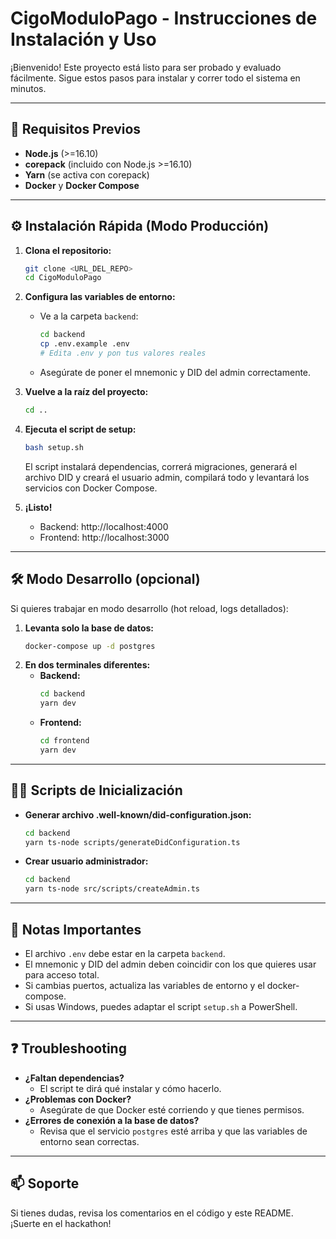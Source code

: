 # CigoModuloPago - Instrucciones de Instalación y Uso

¡Bienvenido! Este proyecto está listo para ser probado y evaluado fácilmente. Sigue estos pasos para instalar y correr todo el sistema en minutos.

---

## 🚀 Requisitos Previos

- **Node.js** (>=16.10)
- **corepack** (incluido con Node.js >=16.10)
- **Yarn** (se activa con corepack)
- **Docker** y **Docker Compose**

---

## ⚙️ Instalación Rápida (Modo Producción)

1. **Clona el repositorio:**
   ```bash
   git clone <URL_DEL_REPO>
   cd CigoModuloPago
   ```

2. **Configura las variables de entorno:**
   - Ve a la carpeta `backend`:
     ```bash
     cd backend
     cp .env.example .env
     # Edita .env y pon tus valores reales
     ```
   - Asegúrate de poner el mnemonic y DID del admin correctamente.

3. **Vuelve a la raíz del proyecto:**
   ```bash
   cd ..
   ```

4. **Ejecuta el script de setup:**
   ```bash
   bash setup.sh
   ```
   El script instalará dependencias, correrá migraciones, generará el archivo DID y creará el usuario admin, compilará todo y levantará los servicios con Docker Compose.

5. **¡Listo!**
   - Backend: http://localhost:4000
   - Frontend: http://localhost:3000

---

## 🛠️ Modo Desarrollo (opcional)

Si quieres trabajar en modo desarrollo (hot reload, logs detallados):

1. **Levanta solo la base de datos:**
   ```bash
   docker-compose up -d postgres
   ```
2. **En dos terminales diferentes:**
   - **Backend:**
     ```bash
     cd backend
     yarn dev
     ```
   - **Frontend:**
     ```bash
     cd frontend
     yarn dev
     ```

---

## 🧑‍💻 Scripts de Inicialización

- **Generar archivo .well-known/did-configuration.json:**
  ```bash
  cd backend
  yarn ts-node scripts/generateDidConfiguration.ts
  ```
- **Crear usuario administrador:**
  ```bash
  cd backend
  yarn ts-node src/scripts/createAdmin.ts
  ```

---

## 📝 Notas Importantes

- El archivo `.env` debe estar en la carpeta `backend`.
- El mnemonic y DID del admin deben coincidir con los que quieres usar para acceso total.
- Si cambias puertos, actualiza las variables de entorno y el docker-compose.
- Si usas Windows, puedes adaptar el script `setup.sh` a PowerShell.

---

## ❓ Troubleshooting

- **¿Faltan dependencias?**
  - El script te dirá qué instalar y cómo hacerlo.
- **¿Problemas con Docker?**
  - Asegúrate de que Docker esté corriendo y que tienes permisos.
- **¿Errores de conexión a la base de datos?**
  - Revisa que el servicio `postgres` esté arriba y que las variables de entorno sean correctas.

---

## 📫 Soporte

Si tienes dudas, revisa los comentarios en el código y este README. ¡Suerte en el hackathon! 